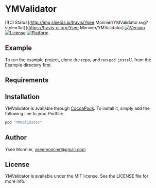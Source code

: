 # YMValidator

[![CI Status](http://img.shields.io/travis/Ysee Monnier/YMValidator.svg?style=flat)](https://travis-ci.org/Ysee Monnier/YMValidator)
[![Version](https://img.shields.io/cocoapods/v/YMValidator.svg?style=flat)](http://cocoapods.org/pods/YMValidator)
[![License](https://img.shields.io/cocoapods/l/YMValidator.svg?style=flat)](http://cocoapods.org/pods/YMValidator)
[![Platform](https://img.shields.io/cocoapods/p/YMValidator.svg?style=flat)](http://cocoapods.org/pods/YMValidator)

## Example

To run the example project, clone the repo, and run `pod install` from the Example directory first.

## Requirements

## Installation

YMValidator is available through [CocoaPods](http://cocoapods.org). To install
it, simply add the following line to your Podfile:

```ruby
pod "YMValidator"
```

## Author

Ysee Monnier, yseemonnier@gmail.com

## License

YMValidator is available under the MIT license. See the LICENSE file for more info.
